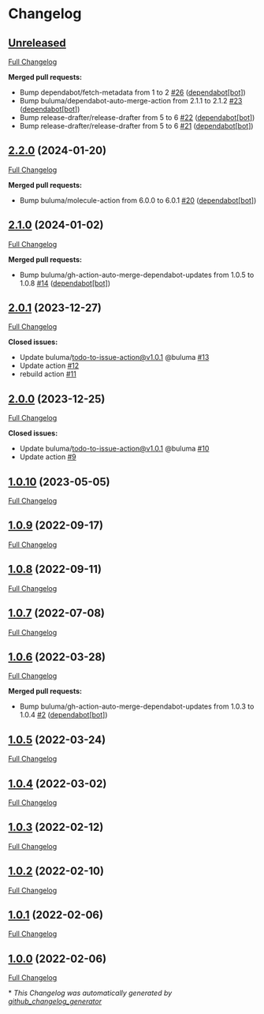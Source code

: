 # Changelog

## [Unreleased](https://github.com/buluma/ansible-role-common/tree/HEAD)

[Full Changelog](https://github.com/buluma/ansible-role-common/compare/2.2.0...HEAD)

**Merged pull requests:**

- Bump dependabot/fetch-metadata from 1 to 2 [\#26](https://github.com/buluma/ansible-role-common/pull/26) ([dependabot[bot]](https://github.com/apps/dependabot))
- Bump buluma/dependabot-auto-merge-action from 2.1.1 to 2.1.2 [\#23](https://github.com/buluma/ansible-role-common/pull/23) ([dependabot[bot]](https://github.com/apps/dependabot))
- Bump release-drafter/release-drafter from 5 to 6 [\#22](https://github.com/buluma/ansible-role-common/pull/22) ([dependabot[bot]](https://github.com/apps/dependabot))
- Bump release-drafter/release-drafter from 5 to 6 [\#21](https://github.com/buluma/ansible-role-common/pull/21) ([dependabot[bot]](https://github.com/apps/dependabot))

## [2.2.0](https://github.com/buluma/ansible-role-common/tree/2.2.0) (2024-01-20)

[Full Changelog](https://github.com/buluma/ansible-role-common/compare/2.1.0...2.2.0)

**Merged pull requests:**

- Bump buluma/molecule-action from 6.0.0 to 6.0.1 [\#20](https://github.com/buluma/ansible-role-common/pull/20) ([dependabot[bot]](https://github.com/apps/dependabot))

## [2.1.0](https://github.com/buluma/ansible-role-common/tree/2.1.0) (2024-01-02)

[Full Changelog](https://github.com/buluma/ansible-role-common/compare/2.0.1...2.1.0)

**Merged pull requests:**

- Bump buluma/gh-action-auto-merge-dependabot-updates from 1.0.5 to 1.0.8 [\#14](https://github.com/buluma/ansible-role-common/pull/14) ([dependabot[bot]](https://github.com/apps/dependabot))

## [2.0.1](https://github.com/buluma/ansible-role-common/tree/2.0.1) (2023-12-27)

[Full Changelog](https://github.com/buluma/ansible-role-common/compare/2.0.0...2.0.1)

**Closed issues:**

- Update buluma/todo-to-issue-action@v1.0.1 @buluma [\#13](https://github.com/buluma/ansible-role-common/issues/13)
- Update action [\#12](https://github.com/buluma/ansible-role-common/issues/12)
- rebuild action [\#11](https://github.com/buluma/ansible-role-common/issues/11)

## [2.0.0](https://github.com/buluma/ansible-role-common/tree/2.0.0) (2023-12-25)

[Full Changelog](https://github.com/buluma/ansible-role-common/compare/1.0.10...2.0.0)

**Closed issues:**

- Update buluma/todo-to-issue-action@v1.0.1 @buluma [\#10](https://github.com/buluma/ansible-role-common/issues/10)
- Update action [\#9](https://github.com/buluma/ansible-role-common/issues/9)

## [1.0.10](https://github.com/buluma/ansible-role-common/tree/1.0.10) (2023-05-05)

[Full Changelog](https://github.com/buluma/ansible-role-common/compare/1.0.9...1.0.10)

## [1.0.9](https://github.com/buluma/ansible-role-common/tree/1.0.9) (2022-09-17)

[Full Changelog](https://github.com/buluma/ansible-role-common/compare/1.0.8...1.0.9)

## [1.0.8](https://github.com/buluma/ansible-role-common/tree/1.0.8) (2022-09-11)

[Full Changelog](https://github.com/buluma/ansible-role-common/compare/1.0.7...1.0.8)

## [1.0.7](https://github.com/buluma/ansible-role-common/tree/1.0.7) (2022-07-08)

[Full Changelog](https://github.com/buluma/ansible-role-common/compare/1.0.6...1.0.7)

## [1.0.6](https://github.com/buluma/ansible-role-common/tree/1.0.6) (2022-03-28)

[Full Changelog](https://github.com/buluma/ansible-role-common/compare/1.0.5...1.0.6)

**Merged pull requests:**

- Bump buluma/gh-action-auto-merge-dependabot-updates from 1.0.3 to 1.0.4 [\#2](https://github.com/buluma/ansible-role-common/pull/2) ([dependabot[bot]](https://github.com/apps/dependabot))

## [1.0.5](https://github.com/buluma/ansible-role-common/tree/1.0.5) (2022-03-24)

[Full Changelog](https://github.com/buluma/ansible-role-common/compare/1.0.4...1.0.5)

## [1.0.4](https://github.com/buluma/ansible-role-common/tree/1.0.4) (2022-03-02)

[Full Changelog](https://github.com/buluma/ansible-role-common/compare/1.0.3...1.0.4)

## [1.0.3](https://github.com/buluma/ansible-role-common/tree/1.0.3) (2022-02-12)

[Full Changelog](https://github.com/buluma/ansible-role-common/compare/1.0.2...1.0.3)

## [1.0.2](https://github.com/buluma/ansible-role-common/tree/1.0.2) (2022-02-10)

[Full Changelog](https://github.com/buluma/ansible-role-common/compare/1.0.1...1.0.2)

## [1.0.1](https://github.com/buluma/ansible-role-common/tree/1.0.1) (2022-02-06)

[Full Changelog](https://github.com/buluma/ansible-role-common/compare/1.0.0...1.0.1)

## [1.0.0](https://github.com/buluma/ansible-role-common/tree/1.0.0) (2022-02-06)

[Full Changelog](https://github.com/buluma/ansible-role-common/compare/d164f6f1abbb3f84f98a761862fbdcc4fc23920a...1.0.0)



\* *This Changelog was automatically generated by [github_changelog_generator](https://github.com/github-changelog-generator/github-changelog-generator)*
